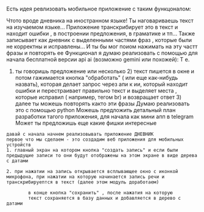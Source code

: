 Есть идея ревлизовать мобильное приложение с таким функцоналом:

 Чтото вроде дневника на иностранном языке! Ты наговариваешь текст на изучаемом языке...
  Приложение транскрибирует это в текст и находит ошибки , в построении предложения, в граматике и тп... Также записывает как дневник с выделенными частями фраз , которые были не корректны и исправлены... И ты бы мог поиом нажимать на эту частт фразы и повторять ее Функционал я думаю реализовать с помощью для начала бесплатной версии api ai (возможно gemini или похожей): Т е.
  
   1) ты говоришь предложение или несколько
    2) текст пишется в окне и потом гажимается кнопка "обработать" ( или еще как-нибудь назвать), которая делает запрос через апи к ии, который находит ошибки и перестраивает правильно текст и выделяет места , которые исправил ( например, тегом br) и возвращает ответ 
    3) далее ты можешь повторять както эти фразы Думаю реализовать это с помощью python Можешь предложить детальный план разработки тагого приложения, для начала как мини апп в telegram Может ты предложишь еще какие фишки интересные



    давай с начала начнем реализовывать приложение ДНЕВНИК
    первое что мы сделаем - это создадим веб приложения для мобильных устройств
    1. главный экран на котором кнопка "создать запись" и если были предыдущие записи то они будут отображены на этом экране в виде дерева с датами

    2. при нажатии на запись открывается всплывающее окно с иконкой микрофона, при нажатии на которую начинается запись речи и транскрибируептся в текст (далее этом модуль доработаем)

            в конце кнопка "сохранить" , после нажатия на которую 
            текст сохраняется в базу данных и добавляется в дерево с датами
